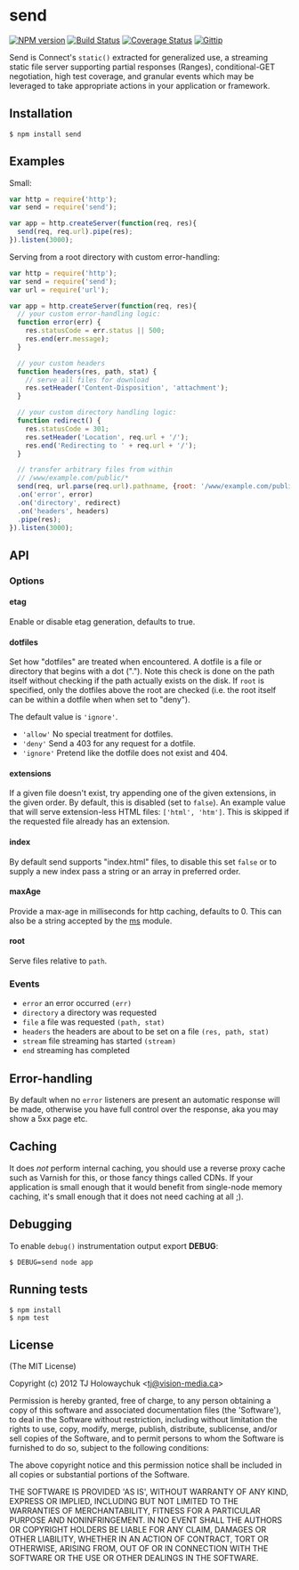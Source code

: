 # send

[![NPM version](https://badge.fury.io/js/send.svg)](https://badge.fury.io/js/send)
[![Build Status](https://travis-ci.org/visionmedia/send.svg?branch=master)](https://travis-ci.org/visionmedia/send)
[![Coverage Status](https://img.shields.io/coveralls/visionmedia/send.svg?branch=master)](https://coveralls.io/r/visionmedia/send)
[![Gittip](http://img.shields.io/gittip/dougwilson.svg)](https://www.gittip.com/dougwilson/)

  Send is Connect's `static()` extracted for generalized use, a streaming static file
  server supporting partial responses (Ranges), conditional-GET negotiation, high test coverage, and granular events which may be leveraged to take appropriate actions in your application or framework.

## Installation

    $ npm install send

## Examples

  Small:

```js
var http = require('http');
var send = require('send');

var app = http.createServer(function(req, res){
  send(req, req.url).pipe(res);
}).listen(3000);
```

  Serving from a root directory with custom error-handling:

```js
var http = require('http');
var send = require('send');
var url = require('url');

var app = http.createServer(function(req, res){
  // your custom error-handling logic:
  function error(err) {
    res.statusCode = err.status || 500;
    res.end(err.message);
  }

  // your custom headers
  function headers(res, path, stat) {
    // serve all files for download
    res.setHeader('Content-Disposition', 'attachment');
  }

  // your custom directory handling logic:
  function redirect() {
    res.statusCode = 301;
    res.setHeader('Location', req.url + '/');
    res.end('Redirecting to ' + req.url + '/');
  }

  // transfer arbitrary files from within
  // /www/example.com/public/*
  send(req, url.parse(req.url).pathname, {root: '/www/example.com/public'})
  .on('error', error)
  .on('directory', redirect)
  .on('headers', headers)
  .pipe(res);
}).listen(3000);
```

## API

### Options

#### etag

  Enable or disable etag generation, defaults to true.

#### dotfiles

  Set how "dotfiles" are treated when encountered. A dotfile is a file
  or directory that begins with a dot ("."). Note this check is done on
  the path itself without checking if the path actually exists on the
  disk. If `root` is specified, only the dotfiles above the root are
  checked (i.e. the root itself can be within a dotfile when when set
  to "deny").

  The default value is `'ignore'`.

  - `'allow'` No special treatment for dotfiles.
  - `'deny'` Send a 403 for any request for a dotfile.
  - `'ignore'` Pretend like the dotfile does not exist and 404.

#### extensions

  If a given file doesn't exist, try appending one of the given extensions,
  in the given order. By default, this is disabled (set to `false`). An
  example value that will serve extension-less HTML files: `['html', 'htm']`.
  This is skipped if the requested file already has an extension.

#### index

  By default send supports "index.html" files, to disable this
  set `false` or to supply a new index pass a string or an array
  in preferred order.

#### maxAge

  Provide a max-age in milliseconds for http caching, defaults to 0.
  This can also be a string accepted by the
  [ms](https://www.npmjs.org/package/ms#readme) module.

#### root

  Serve files relative to `path`.

### Events

  - `error` an error occurred `(err)`
  - `directory` a directory was requested
  - `file` a file was requested `(path, stat)`
  - `headers` the headers are about to be set on a file `(res, path, stat)`
  - `stream` file streaming has started `(stream)`
  - `end` streaming has completed

## Error-handling

  By default when no `error` listeners are present an automatic response will be made, otherwise you have full control over the response, aka you may show a 5xx page etc.

## Caching

  It does _not_ perform internal caching, you should use a reverse proxy cache such
  as Varnish for this, or those fancy things called CDNs. If your application is small enough that it would benefit from single-node memory caching, it's small enough that it does not need caching at all ;).

## Debugging

 To enable `debug()` instrumentation output export __DEBUG__:

```
$ DEBUG=send node app
```

## Running tests

```
$ npm install
$ npm test
```

## License 

(The MIT License)

Copyright (c) 2012 TJ Holowaychuk &lt;tj@vision-media.ca&gt;

Permission is hereby granted, free of charge, to any person obtaining
a copy of this software and associated documentation files (the
'Software'), to deal in the Software without restriction, including
without limitation the rights to use, copy, modify, merge, publish,
distribute, sublicense, and/or sell copies of the Software, and to
permit persons to whom the Software is furnished to do so, subject to
the following conditions:

The above copyright notice and this permission notice shall be
included in all copies or substantial portions of the Software.

THE SOFTWARE IS PROVIDED 'AS IS', WITHOUT WARRANTY OF ANY KIND,
EXPRESS OR IMPLIED, INCLUDING BUT NOT LIMITED TO THE WARRANTIES OF
MERCHANTABILITY, FITNESS FOR A PARTICULAR PURPOSE AND NONINFRINGEMENT.
IN NO EVENT SHALL THE AUTHORS OR COPYRIGHT HOLDERS BE LIABLE FOR ANY
CLAIM, DAMAGES OR OTHER LIABILITY, WHETHER IN AN ACTION OF CONTRACT,
TORT OR OTHERWISE, ARISING FROM, OUT OF OR IN CONNECTION WITH THE
SOFTWARE OR THE USE OR OTHER DEALINGS IN THE SOFTWARE.
